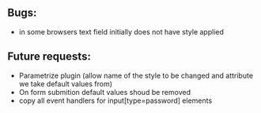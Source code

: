 Bugs:
-----
 - in some browsers text field initially does not have style applied
 
Future requests:
----------------
 - Parametrize plugin (allow name of the style to be changed and attribute we take default values from)
 - On form submition default values shoud be removed
 - copy all event handlers for input[type=password] elements
